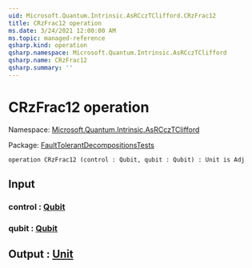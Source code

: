 ```yaml
---
uid: Microsoft.Quantum.Intrinsic.AsRCczTClifford.CRzFrac12
title: CRzFrac12 operation
ms.date: 3/24/2021 12:00:00 AM
ms.topic: managed-reference
qsharp.kind: operation
qsharp.namespace: Microsoft.Quantum.Intrinsic.AsRCczTClifford
qsharp.name: CRzFrac12
qsharp.summary: ''
---
```


# CRzFrac12 operation

Namespace: [Microsoft.Quantum.Intrinsic.AsRCczTClifford](xref:Microsoft.Quantum.Intrinsic.AsRCczTClifford)

Package: [FaultTolerantDecompositionsTests](https://nuget.org/packages/FaultTolerantDecompositionsTests)




```qsharp
operation CRzFrac12 (control : Qubit, qubit : Qubit) : Unit is Adj
```


## Input

### control : [Qubit](xref:microsoft.quantum.lang-ref.qubit)




### qubit : [Qubit](xref:microsoft.quantum.lang-ref.qubit)





## Output : [Unit](xref:microsoft.quantum.lang-ref.unit)

